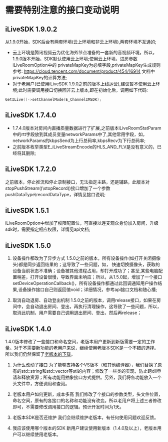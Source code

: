 # 需要特别注意的接口变动说明

## iLiveSDK 1.9.0.2
从1.9.0开始，SDK后台有两套环境(云上环境和非云上环境),两套环境不互通的;
* 云上环境是腾讯视频云为优化海外节点准备的一套新的音视频环境，所以，1.9.0版本开始，SDK默认使用云上环境;使用云上环境，进房参数iLiveRoomOption中的
privateMapKey为必填字段,privateMapKey生成规则参考: https://cloud.tencent.com/document/product/454/16914 文档中privateMapKey的计算方法;
* 对于老用户(已使用iLiveSDK 1.9.0之前的版本上线运营),建议暂不使用云上环境;此时需要调用接口切换回非云上版本,即在初始化后，调用如下代码: 

```c++
GetILive()->setChannelMode(E_ChannelIMSDK);
```

## iLiveSDK 1.7.4.0
* 1.7.4.0版本对房间内直播质量数据进行了扩展,之前版本iLiveRoomStatParam中的rtt字段放到其成员变量networkParams中了,其他常用字段，如，networkParams的kbpsSend为上行总码率,kbpsRecv为下行总码率;
* 之前版本枚举类型E_iLiveStreamEncode的HLS_AND_FLV是没有意义的，已经将其删除;

## iLiveSDK 1.7.2.0
之前版本，停止推流和停止录制接口，无法指定主路，还是辅路，此版本对stopPushStream()\stopRecord()接口增加了一个参数pushDataType\recordDataType，详情见接口说明;

## iLiveSDK 1.5.1
iLiveRoomOption中增加了权限配置位，可直接以连麦观众身份加入房间，升级sdk时，需要指定相应权限，详情见api文档;

## iLiveSDK 1.5.0

1. 设备操作都改为了异步方式
1.5.0之前的版本，所有设备操作(如打开关闭摄像头)都是同步返回结果的；这导致了一些问题，如，
快速切换摄像头，获取的设备当前状态不准确；设备被其他进程占用，却打开成功了；甚至,某些电脑配置稍差，打开设备很慢，导致界面未响应；所以，从1.5.0起，增加了一个接口setDeviceOperationCallback()，所有设备操作都通过此回调通知用户操作结果,设备操作接口自己则返回值void；详细情况，参考api接口文档和随心播;

2. 取消自动退房、自动登出机制
1.5.0之前的版本，调用release接口，如果在房间中，会自动退出房间、登出，再执行清理操作，这导致了一些问题，所以，取消此机制，用户需要自己调用退出房间、登出，然后再release；

## iLiveSDK 1.4.0
1.4.0版本修改了一些接口和命名空间，老版本用户更新到新版需要一定的工作量。对于不需要新功能的老用户来说，继续使用老版本SDK是一个不错的选择。所以我们仍然保留了[老版本的下载](http://dldir1.qq.com/hudongzhibo/git/iLiveSDK_PC_Suixinbo/iLiveSDK_1.3.1.0.zip)。

1. 为什么改动了接口
为了能够支持各个VS版本（和其他编译器），我们替换了原有的std::string和std::vector等stl的内容；修改了一些类的实现，防止跨dll申请和释放资源；所有功能用抽象接口方式提供。另外，我们将各功能放入一个头文件中，方便调用和查阅。

2. 老版本用户如何更新，成本多高
我们修改了个接口的参数类型，头文件位置，命名空间，原有的各接口的名称和功能没有改变。所以老用户将上述三者修改即可，不需要修改调用接口的逻辑。预计开发时间为1天。

3. 老版本SDK是否还维护
我们会继续维护老版本，有任何使用问题欢迎反馈。

4. 我应该使用哪个版本的SDK
新用户建议使用新版本（1.4.0及以上），老版本用户可以继续使用老版本。
